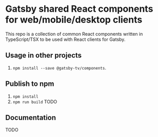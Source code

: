 # Gatsby shared React components for web/mobile/desktop clients
This repo is a collection of common React components written in TypeScript/TSX to be used with React clients for Gatsby.

## Usage in other projects
1. `npm install --save @gatsby-tv/components`.

## Publish to npm
1. `npm install`
2. `npm run build`
TODO

## Documentation
TODO
